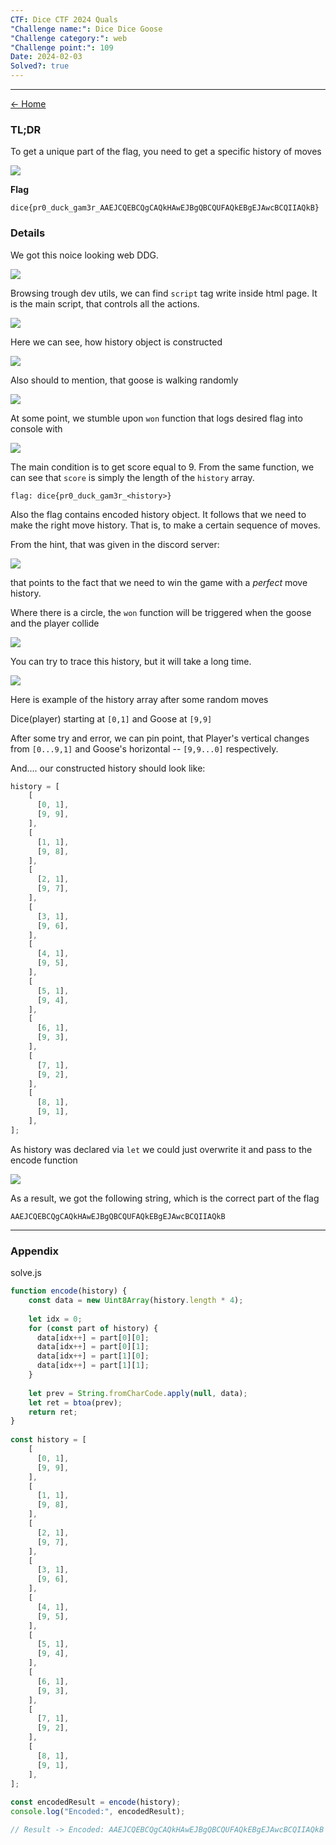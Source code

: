 ```yaml
---
CTF: Dice CTF 2024 Quals
"Challenge name:": Dice Dice Goose
"Challenge category:": web
"Challenge point:": 109
Date: 2024-02-03
Solved?: true
---
```

----

[<- Home](../../)
### TL;DR

To get a unique part of the flag, you need to get a specific history of moves

![](assets/1.png)

**Flag**

```
dice{pr0_duck_gam3r_AAEJCQEBCQgCAQkHAwEJBgQBCQUFAQkEBgEJAwcBCQIIAQkB}
```


### Details

We got this noice looking web DDG. 

![](assets/2.png)

Browsing trough dev utils, we can find `script` tag write inside html page. It is the main script, that controls all the actions.  

![](assets/3.png)

Here we can see, how history object is constructed

![](assets/4.png)

Also should to mention, that goose is walking randomly

![](assets/5.png)


At some point, we stumble upon `won` function that logs desired flag into console with 

![](assets/6.png)

The main condition is to get score equal to 9. From the same function, we can see that `score` is simply the length of the `history` array. 

```
flag: dice{pr0_duck_gam3r_<history>}
```

Also the flag contains encoded history object. It follows that we need to make the right move history. That is, to make a certain sequence of moves. 

From the hint, that was given in the discord server:

![](assets/7.png)

that points to the fact that we need to win the game with a *perfect* move history.


Where there is a circle, the `won` function will be triggered when the goose and the player collide

![](assets/8.png)

You can try to trace this history, but it will take a long time. 

![](assets/9.png)

Here is example of the history array after some random moves

Dice(player) starting at `[0,1]` and Goose at `[9,9]`

After some try and error, we can pin point, that Player's vertical changes from `[0...9,1]`
and Goose's horizontal -- `[9,9...0]` respectively.

And.... our constructed history should look like:

```js
history = [
	[
	  [0, 1],
	  [9, 9],
	],
	[
	  [1, 1],
	  [9, 8],
	],
	[
	  [2, 1],
	  [9, 7],
	],
	[
	  [3, 1],
	  [9, 6],
	],
	[
	  [4, 1],
	  [9, 5],
	],
	[
	  [5, 1],
	  [9, 4],
	],
	[
	  [6, 1],
	  [9, 3],
	],
	[
	  [7, 1],
	  [9, 2],
	],
	[
	  [8, 1],
	  [9, 1],
	],
];
```

As history was declared via `let` we could just overwrite it and pass to the encode function

![](assets/10.png)

As a result, we got the following string, which is the correct part of the flag

```
AAEJCQEBCQgCAQkHAwEJBgQBCQUFAQkEBgEJAwcBCQIIAQkB
```


---
### Appendix

solve.js
```js
function encode(history) {
    const data = new Uint8Array(history.length * 4);
    
    let idx = 0;
    for (const part of history) {
      data[idx++] = part[0][0];
      data[idx++] = part[0][1];
      data[idx++] = part[1][0];
      data[idx++] = part[1][1];
    }
    
    let prev = String.fromCharCode.apply(null, data);
    let ret = btoa(prev);
    return ret;
}
  
const history = [
	[
	  [0, 1],
	  [9, 9],
	],
	[
	  [1, 1],
	  [9, 8],
	],
	[
	  [2, 1],
	  [9, 7],
	],
	[
	  [3, 1],
	  [9, 6],
	],
	[
	  [4, 1],
	  [9, 5],
	],
	[
	  [5, 1],
	  [9, 4],
	],
	[
	  [6, 1],
	  [9, 3],
	],
	[
	  [7, 1],
	  [9, 2],
	],
	[
	  [8, 1],
	  [9, 1],
	],
];
  
const encodedResult = encode(history);
console.log("Encoded:", encodedResult);

// Result -> Encoded: AAEJCQEBCQgCAQkHAwEJBgQBCQUFAQkEBgEJAwcBCQIIAQkB
```
